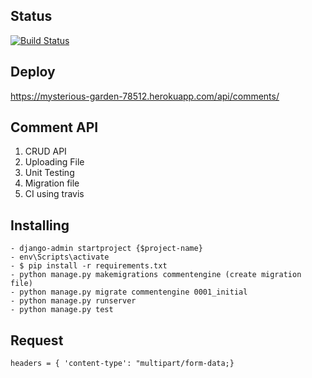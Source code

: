 ## Status
[![Build Status](https://api.travis-ci.org/LamhotJM/upload-file-api-django.svg)](https://travis-ci.org/LamhotJM/upload-file-api-django)

## Deploy
https://mysterious-garden-78512.herokuapp.com/api/comments/

## Comment API
1. CRUD API
2. Uploading File
3. Unit Testing
4. Migration file
5. CI using travis

## Installing 
```
- django-admin startproject {$project-name}
- env\Scripts\activate
- $ pip install -r requirements.txt
- python manage.py makemigrations commentengine (create migration file)
- python manage.py migrate commentengine 0001_initial
- python manage.py runserver
- python manage.py test
```

## Request
`headers = { 'content-type': "multipart/form-data;}`
